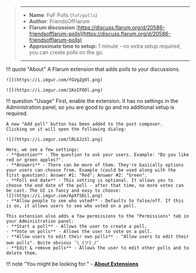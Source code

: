 > ---
> - **Name**: FoF Polls (`fof/polls`)
> - **Author**: FriendsOfFlarum
> - **Flarum discussion** [https://discuss.flarum.org/d/20586-friendsofflarum-polls](https://discuss.flarum.org/d/20586-friendsofflarum-polls)
> - **Approximate time to setup:** 1 minute - no extra setup required, you can create polls on the go.
>
> ---

!!! quote "About"
    A Flarum extension that adds polls to your discussions.

    ![](https://i.imgur.com/fGVgZg9l.png)

    ![](https://i.imgur.com/1KoIFODl.png)

!!! question "Usage"
    First, enable the extension. It has no settings in the Administration panel, so you are good to go and no additional setup is required.
    
    A new "Add poll" button has been added to the post composer.
    Clicking on it will open the following dialog:
    
    ![](https://i.imgur.com/lRLGJzSl.png)
    
    Here, we see a few settings:
    - **Question** - The question to ask your users. Example: "Do you like red or green apples?".
    - **Answers** - There can be more of them. They're basically options your users can choose from. Example (could be used along with the first question): Answer #1: "Red"; Answer #2: "Green".
    - **Poll end date** - This setting is optional. It allows you to choose the end date of the poll - after that time, no more votes can be cast. The UI is fancy and easy to choose:
    ![](https://i.imgur.com/ApXfSbLl.png)
    - **Allow people to see who voted** - Defaults to false/off. If this is on, it allows users to see who voted on a poll.
    
    This extension also adds a few permissions to the "Permissions" tab in your Administration panel:
    - **Start a poll** - Allows the user to create a poll.
    - **Vote on polls** - Allows the user to vote on a poll.
    - **Allow users to edit their own polls** - "Allow users to edit their own polls". Quite obvious ¯\_(ツ)_/¯
    - **Edit & remove polls** - Allows the user to edit other polls and to delete them.

!!! note "You might be looking for:"
    - **[About Extensions](/docs/how-to/extensions/about-extensions/)**
